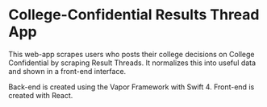 # College-Confidential Results Thread App

This web-app scrapes users who posts their college decisions on College Confidential by scraping Result Threads. It normalizes this into useful data and shown in a front-end interface.

Back-end is created using the Vapor Framework with Swift 4.
Front-end is created with React.